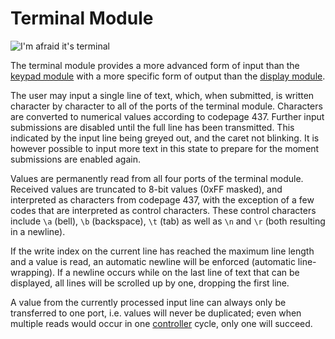 # Terminal Module
![I'm afraid it's terminal](item:tis3d:terminal_module)

The terminal module provides a more advanced form of input than the [keypad module](keypad_module.md) with a more specific form of output than the [display module](display_module.md).

The user may input a single line of text, which, when submitted, is written character by character to all of the ports of the terminal module. Characters are converted to numerical values according to codepage 437. Further input submissions are disabled until the full line has been transmitted. This indicated by the input line being greyed out, and the caret not blinking. It is however possible to input more text in this state to prepare for the moment submissions are enabled again.

Values are permanently read from all four ports of the terminal module. Received values are truncated to 8-bit values (0xFF masked), and interpreted as characters from codepage 437, with the exception of a few codes that are interpreted as control characters. These control characters include `\a` (bell), `\b` (backspace), `\t` (tab) as well as `\n` and `\r` (both resulting in a newline).

If the write index on the current line has reached the maximum line length and a value is read, an automatic newline will be enforced (automatic line-wrapping). If a newline occurs while on the last line of text that can be displayed, all lines will be scrolled up by one, dropping the first line.

A value from the currently processed input line can always only be transferred to one port, i.e. values will never be duplicated; even when multiple reads would occur in one [controller](../block/controller.md) cycle, only one will succeed.
